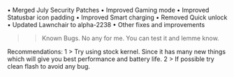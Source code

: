 





• Merged July Security Patches
• Improved Gaming mode
• Improved Statusbar icon padding
• Improved Smart charging
• Removed Quick unlock
• Updated Lawnchair to alpha-2238
• Other fixes and improvements

>> Known Bugs.
No any for me. You can test it and lemme know.

Recommendations:
1 > Try using stock kernel. Since it has many new things which will give you best performance and battery life.
2 > If possible try clean flash to avoid any bug.
